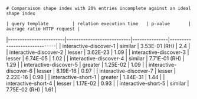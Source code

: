 
    # Comparaison shape index with 20% entries incomplete against an ideal shape index
    
    | query template         | relation execution time   | p-value       |   average ratio HTTP request |
|------------------------|---------------------------|---------------|------------------------------|
| interactive-discover-1 | similar                   | 3.53E-01 (RH) |                         2.4  |
| interactive-discover-2 | lesser                    | 3.62E-23      |                         1.09 |
| interactive-discover-3 | lesser                    | 6.74E-05      |                         1.02 |
| interactive-discover-4 | similar                   | 7.71E-01 (RH) |                         1.29 |
| interactive-discover-5 | greater                   | 1.25E-02      |                         1.09 |
| interactive-discover-6 | lesser                    | 8.19E-16      |                         0.97 |
| interactive-discover-7 | lesser                    | 2.22E-16      |                         0.98 |
| interactive-short-1    | greater                   | 1.84E-31      |                         1.44 |
| interactive-short-4    | lesser                    | 1.17E-02      |                         0.93 |
| interactive-short-5    | similar                   | 7.75E-02 (RH) |                         1.61 |
    